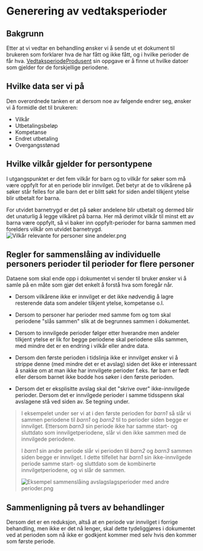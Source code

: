# Generering av vedtaksperioder

## Bakgrunn

Etter at vi vedtar en behandling ønsker vi å sende ut et dokument til brukeren som forklarer hva de har fått og ikke
fått,
og i hvilke perioder de får hva. [VedtaksperiodeProdusent](VedtaksperiodeProdusent.kt) sin oppgave er å finne ut hvilke
datoer
som gjelder for de forskjellige periodene.

## Hvilke data ser vi på

Den overordnede tanken er at dersom noe av følgende endrer seg, ønsker vi å formidle det til brukeren:

* Vilkår
* Utbetalingsbeløp
* Kompetanse
* Endret utbetaling
* Overgangsstønad

## Hvilke vilkår gjelder for persontypene

I utgangspunktet er det fem vilkår for barn og to vilkår for søker som må være oppfylt for at en periode blir innvilget.
Det betyr at de to vilkårene på søker står felles for alle barn det er blitt søkt for siden andel tilkjent ytelse blir
utbetalt
for barna.

For utvidet barnetrygd er det på søker andelene blir utbetalt og dermed blir det unaturlig å legge vilkåret på barna.
Her
må derimot vilkår til minst ett av barna være oppfylt, så vi baker inn oppfylt-perioder for barna sammen med forelders
vilkår om utvidet barnetrygd.
![Vilkår relevante for personer sine andeler.png](Vilk%C3%A5r%20relevante%20for%20personer%20sine%20andeler.png)

## Regler for sammenslåing av individuelle personers perioder til perioder for flere personer

Dataene som skal ende opp i dokumentet vi sender til bruker ønsker vi å samle på en måte som gjør det enkelt å forstå
hva som foregår når.

* Dersom vilkårene ikke er innvilget er det ikke nødvendig å lagre resterende data som andeler tilkjent ytelse,
  kompetanse o.l.

* Dersom to personer har perioder med samme fom og tom skal periodene "slås sammen" slik at de begrunnes sammen i
  dokumentet.

* Dersom to innvilgede perioder følger etter hverandre men andeler tilkjent ytelse er lik for begge periodene skal
  periodene
  slås sammen, med mindre det er en endring i vilkår eller andre data.

* Dersom den første perioden i tidslinja ikke er innvilget ønsker vi å strippe denne (med mindre det er et avslag) siden
  det
  ikke er interessant å snakke om at man ikke har innvilgete perioder f.eks. før barn er født eller dersom barnet ikke
  bodde
  hos søker i den første perioden.

* Dersom det er eksplisitte avslag skal det "skrive over" ikke-innvilgede perioder. Dersom det er innvilgede perioder i
  samme
  tidsspenn skal avslagene stå ved siden av. Se tegning under.

> I eksempelet under ser vi at i den første perioden for _barn1_ så slår vi sammen periodene til _barn1_ og _barn2_ til
> to
> perioder siden begge er innvilget.
> Ettersom _barn3_ sin periode ikke har samme start- og sluttdato som innvilgetperiodene, slår vi den ikke sammen med de
> innvilgede periodene.
>
>I _barn1_ sin andre periode slår vi perioden til _barn2_ og _barn3_ sammen siden begge er innvilget.
> I dette tilfellet har _barn1_ sin ikke-innvilgede periode samme start- og sluttdato som de kombinerte
> innvilgetperiodene,
> og vi slår de sammen.
>
> ![Eksempel sammenslåing avslagslagsperioder med andre perioder.png](Eksempel%20sammensl%C3%A5ing%20avslagslagsperioder%20med%20andre%20perioder.png)

## Sammenligning på tvers av behandlinger

Dersom det er en reduksjon, altså at en periode var innvilget i forrige behandling, men ikke er det nå lenger, skal
dette
tydeliggjøres i dokumentet ved at perioden som nå ikke er godkjent kommer med selv hvis den kommer som første periode. 